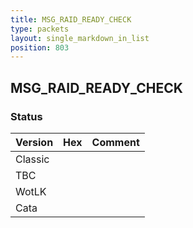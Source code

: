 ```yaml
---
title: MSG_RAID_READY_CHECK
type: packets
layout: single_markdown_in_list
position: 803
---
```


## MSG_RAID_READY_CHECK

### Status

Version | Hex | Comment
---------- | ---------- | ---------- 
Classic |  |  
TBC |  |  
WotLK |  |  
Cata |  |  
